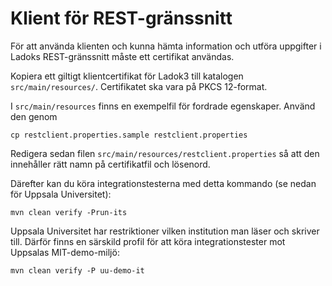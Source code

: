 # Klient för REST-gränssnitt
För att använda klienten och kunna hämta information och utföra uppgifter i Ladoks REST-gränssnitt måste ett certifikat användas. 

Kopiera ett giltigt klientcertifikat för Ladok3 till katalogen `src/main/resources/`. Certifikatet ska vara på PKCS 12-format.

I `src/main/resources` finns en exempelfil för fordrade egenskaper. Använd den genom

    cp restclient.properties.sample restclient.properties

Redigera sedan filen `src/main/resources/restclient.properties` så att den innehåller rätt namn på certifikatfil och lösenord.

Därefter kan du köra integrationstesterna med detta kommando (se nedan för Uppsala Universitet):

    mvn clean verify -Prun-its


Uppsala Universitet har restriktioner vilken institution man läser och skriver till.
Därför finns en särskild profil för att köra integrationstester mot Uppsalas MIT-demo-miljö:

    mvn clean verify -P uu-demo-it

